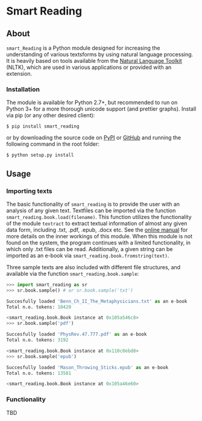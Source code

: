 # Smart Reading

## About

`smart_Reading` is a Python module designed for increasing the understanding of various textsforms by using natural language processing. It is heavily based on tools available from the [Natural Language Toolkit](https://www.nltk.org) (NLTK), which are used in various applications or provided with an extension.

### Installation

The module is available for Python 2.7+, but recommended to run on Python 3+ for a more thorough unicode support (and prettier graphs). Install via pip (or any other desired client):
```
$ pip install smart_reading
```
or by downloading the source code on [PyPI](https://pypi.org/project/smart-reading/) or [GitHub](https://github.com/andredelft/smart_reading) and running the following command in the root folder:
```
$ python setup.py install
```
## Usage

### Importing texts

The basic functionality of `smart_reading` is to provide the user with an analysis of any given text. Textfiles can be imported via the function `smart_reading.book.load(filename)`. This function utilizes the functionality of the module `textract` to extract textual information of almost any given data form, including .txt, .pdf, .epub, .docx etc. See the [online manual](https://textract.readthedocs.io/en/stable/) for more details on the inner workings of this module. When this module is not found on the system, the program continues with a limited functionality, in which only .txt files can be read. Additionally, a given string can be imported as an e-book via `smart_reading.book.fromstring(text)`.

Three sample texts are also included with different file structures, and available via the function `smart_reading.book.sample`:
```python
>>> import smart_reading as sr
>>> sr.book.sample() # or sr.book.sample('txt')

Succesfully loaded 'Benn_Ch_II_The_Metaphysicians.txt' as an e-book
Total n.o. tokens: 10420

<smart_reading.book.Book instance at 0x105a546c8>
>>> sr.book.sample('pdf')

Succesfully loaded 'PhysRev.47.777.pdf' as an e-book
Total n.o. tokens: 3192

<smart_reading.book.Book instance at 0x110c0ebd8>
>>> sr.book.sample('epub')

Succesfully loaded 'Mason_Throwing_Sticks.epub' as an e-book
Total n.o. tokens: 13581

<smart_reading.book.Book instance at 0x105a46e60>
```
### Functionality

TBD